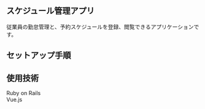 ## スケジュール管理アプリ  
従業員の勤怠管理と、予約スケジュールを登録、閲覧できるアプリケーションです。  

## セットアップ手順  


## 使用技術  
Ruby on Rails  
Vue.js  

